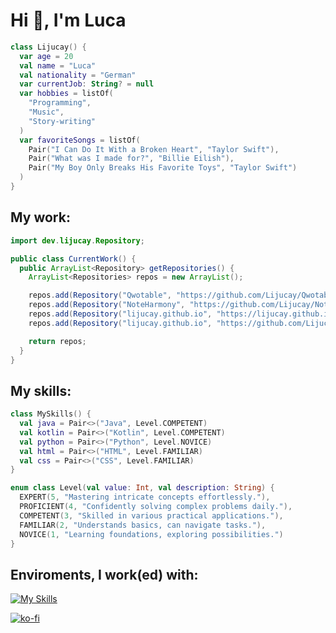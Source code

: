 # Hi 👋, I'm Luca

```Kotlin
class Lijucay() {
  var age = 20
  val name = "Luca"
  val nationality = "German"
  var currentJob: String? = null
  var hobbies = listOf(
    "Programming",
    "Music",
    "Story-writing"
  )
  var favoriteSongs = listOf(
    Pair("I Can Do It With a Broken Heart", "Taylor Swift"),
    Pair("What was I made for?", "Billie Eilish"),
    Pair("My Boy Only Breaks His Favorite Toys", "Taylor Swift")
  )
}
```

## My work:

```Java
import dev.lijucay.Repository;

public class CurrentWork() {
  public ArrayList<Repository> getRepositories() {
    ArrayList<Repositories> repos = new ArrayList();

    repos.add(Repository("Qwotable", "https://github.com/Lijucay/Qwotable"));
    repos.add(Repository("NoteHarmony", "https://github.com/Lijucay/NoteHarmony"));
    repos.add(Repository("lijucay.github.io", "https://lijucay.github.io/"));
    repos.add(Repository("lijucay.github.io", "https://github.com/Lijucay/Damier"));

    return repos;
  }
}
```

## My skills:

```Kotlin
class MySkills() {
  val java = Pair<>("Java", Level.COMPETENT)
  val kotlin = Pair<>("Kotlin", Level.COMPETENT)
  val python = Pair<>("Python", Level.NOVICE)
  val html = Pair<>("HTML", Level.FAMILIAR)
  val css = Pair<>("CSS", Level.FAMILIAR)
}

enum class Level(val value: Int, val description: String) {
  EXPERT(5, "Mastering intricate concepts effortlessly."),
  PROFICIENT(4, "Confidently solving complex problems daily."),
  COMPETENT(3, "Skilled in various practical applications."),
  FAMILIAR(2, "Understands basics, can navigate tasks."),
  NOVICE(1, "Learning foundations, exploring possibilities.")
}

```

## Enviroments, I work(ed) with:

[![My Skills](https://skillicons.dev/icons?i=androidstudio,eclipse,idea,vscode,pycharm,visualstudio)](https://skillicons.dev)

[![ko-fi](https://ko-fi.com/img/githubbutton_sm.svg)](https://ko-fi.com/F1F1VMB1F)
